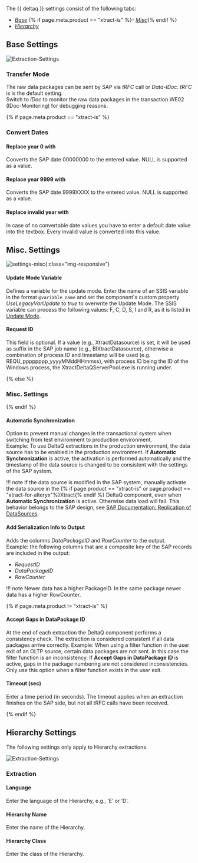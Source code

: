 
The {{ deltaq }} settings consist of the following tabs: 

- [*Base*](#base-settings)
{% if page.meta.product == "xtract-is" %}- [*Misc*](#misc-settings){% endif %}
- [*Hierarchy*](#hierarchy-settings)


## Base Settings

![Extraction-Settings](../../assets/images/documentation/components/deltaq/settings-base.png)

### Transfer Mode

The raw data packages can be sent by SAP via *tRFC* call or *Data-IDoc*. *tRFC* is is the default setting. <br>
Switch to *IDoc* to monitor the raw data packages in the transaction WE02 (IDoc-Monitoring) for debugging reasons. 

{% if page.meta.product == "xtract-is" %}

### Convert Dates

#### Replace year 0 with

Converts the SAP date 00000000 to the entered value. NULL is supported as a value.

#### Replace year 9999 with

Converts the SAP date 9999XXXX to the entered value. NULL is supported as a value.

#### Replace invalid year with

In case of no convertable date values you have to enter a default date value into the textbox. 
Every invalid value is converted into this value.

## Misc. Settings

![settings-misc](./../assets/images/documentation/components/deltaq/settings-misc.png){:class="img-responsive"}

#### Update Mode Variable

Defines a variable for the update mode. 
Enter the name of an SSIS variable in the format `@variable_name` and set the component's custom property *UseLegacyVarUpdate* to *true* to overwrite the Update Mode. 
The SSIS variable can process the following values: F, C, D, S, I and R, as it is listed in [Update Mode](./update-mode).

#### Request ID

This field is optional. If a value (e.g., XtractDatasource) is set, it will be used as suffix in the SAP job name (e.g., BIXtractDatasource), otherwise a combination of process ID and timestamp will be used (e.g. REQU_pppppppp_yyyyMMddHHmmss), with process ID being the ID of the Windows process, the XtractDeltaQServerPool.exe is running under.

{% else %}
### Misc. Settings
{% endif %}


#### Automatic Synchronization

Option to prevent manual changes in the transactional system when switching from test environment to production environment. <br>
Example: To use DeltaQ extractions in the production environment, the data source has to be enabled in the production environment. 
If **Automatic Synchronization** is active, the activation is performed automatically and the timestamp of the data source is changed to be consistent with the settings of the SAP system. <br>

!!! note
	If the data source is modified in the SAP system, manually activate the data source in the {% if page.product == "xtract-is" or page.product == "xtract-for-alteryx"%}Xtract{% endif %} DeltaQ component, even when **Automatic Synchronization** is active. 
	Otherwise data load will fail. This behavior belongs to the SAP design, see [SAP Documentation: Replication of DataSources](https://help.sap.com/viewer/ccc9cdbdc6cd4eceaf1e5485b1bf8f4b/7.4.19/en-US/4a12eaff76df1b42e10000000a42189c.html).

#### Add Serialization Info to Output

Adds the columns *DataPackageID* and *RowCounter* to the output.<br>
Example: the following columns that are a composite key of the SAP records are included in the output:
- *RequestID*
- *DataPackageID* 
- *RowCounter*

!!! note 
	Newer data has a higher PackageID. In the same package newer data has a higher RowCounter.

{% if page.meta.product != "xtract-is" %}

#### Accept Gaps in DataPackage ID

At the end of each extraction the DeltaQ component performs a consistency check. 
The extraction is considered consistent if all data packages arrive correctly. 
Example: When using a filter function in the user exit of an OLTP source, certain data packages are not sent. 
In this case the filter function is an inconsistency.
If **Accept Gaps in DataPackage ID** is active, gaps in the package numbering are not considered inconsistencies. 
Only use this option when a filter function exists in the user exit.

#### Timeout (sec)

Enter a time period (in seconds). The timeout applies when an extraction finishes on the SAP side, but not all tRFC calls have been received. 

{% endif %}

## Hierarchy Settings

The following settings only apply to Hierarchy extractions.

![Extraction-Settings](../../assets/images/documentation/components/deltaq/settings-hierarchy.png)

### Extraction

#### Language
Enter the language of the Hierarchy, e.g., ‘E’ or ‘D’.

#### Hierarchy Name
Enter the name of the Hierarchy.

#### Hierarchy Class
Enter the class of the Hierarchy.
